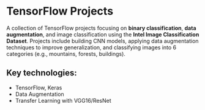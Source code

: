 # TensorFlow Projects

A collection of TensorFlow projects focusing on **binary classification**, **data augmentation**, and image classification using the **Intel Image Classification Dataset**. Projects include building CNN models, applying data augmentation techniques to improve generalization, and classifying images into 6 categories (e.g., mountains, forests, buildings).

## Key technologies:
- TensorFlow, Keras
- Data Augmentation
- Transfer Learning with VGG16/ResNet
